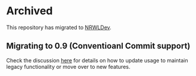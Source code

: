 # Archived

This repository has migrated to [NRWLDev](https://github.com/NRWLDev/changelog-gen).

## Migrating to 0.9 (Conventioanl Commit support)
Check the discussion
[here](https://github.com/EdgyEdgemond/changelog-gen/discussions/98) for
details on how to update usage to maintain legacy functionality or move over to
new features.
